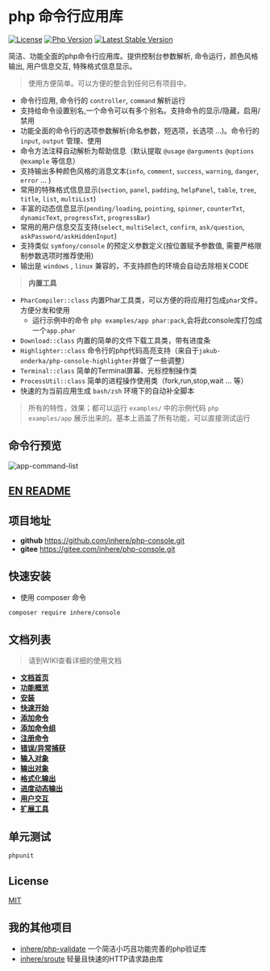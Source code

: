 # php 命令行应用库

[![License](https://img.shields.io/packagist/l/inhere/console.svg?style=flat-square)](LICENSE)
[![Php Version](https://img.shields.io/badge/php-%3E=7.0-brightgreen.svg?maxAge=2592000)](https://packagist.org/packages/inhere/console)
[![Latest Stable Version](http://img.shields.io/packagist/v/inhere/console.svg)](https://packagist.org/packages/inhere/console)

简洁、功能全面的php命令行应用库。提供控制台参数解析, 命令运行，颜色风格输出, 用户信息交互, 特殊格式信息显示。

> 使用方便简单。可以方便的整合到任何已有项目中。

- 命令行应用, 命令行的 `controller`, `command` 解析运行 
- 支持给命令设置别名,一个命令可以有多个别名。支持命令的显示/隐藏，启用/禁用
- 功能全面的命令行的选项参数解析(命名参数，短选项，长选项 ...)。命令行的 `input`, `output` 管理、使用
- 命令方法注释自动解析为帮助信息（默认提取 `@usage` `@arguments` `@options` `@example` 等信息）
- 支持输出多种颜色风格的消息文本(`info`, `comment`, `success`, `warning`, `danger`, `error` ... )
- 常用的特殊格式信息显示(`section`, `panel`, `padding`, `helpPanel`, `table`, `tree`, `title`, `list`, `multiList`)
- 丰富的动态信息显示(`pending/loading`, `pointing`, `spinner`, `counterTxt`, `dynamicText`, `progressTxt`, `progressBar`)
- 常用的用户信息交互支持(`select`, `multiSelect`, `confirm`, `ask/question`, `askPassword/askHiddenInput`)
- 支持类似 `symfony/console` 的预定义参数定义(按位置赋予参数值, 需要严格限制参数选项时推荐使用)
- 输出是 `windows` , `linux` 兼容的，不支持颜色的环境会自动去除相关CODE

> **内置工具**

- `PharCompiler::class` 内置Phar工具类，可以方便的将应用打包成`phar`文件。方便分发和使用
  - 运行示例中的命令 `php examples/app phar:pack`,会将此console库打包成一个`app.phar`
- `Download::class` 内置的简单的文件下载工具类，带有进度条
- `Highlighter::class` 命令行的php代码高亮支持（来自于`jakub-onderka/php-console-highlighter`并做了一些调整）
- `Terminal::class` 简单的Terminal屏幕、光标控制操作类
- `ProcessUtil::class` 简单的进程操作使用类（fork,run,stop,wait ... 等）
- 快速的为当前应用生成 `bash/zsh` 环境下的自动补全脚本

> 所有的特性，效果；都可以运行 `examples/` 中的示例代码 `php examples/app` 展示出来的。基本上涵盖了所有功能，可以直接测试运行

## 命令行预览

![app-command-list](https://raw.githubusercontent.com/inhere/php-console/master/docs/screenshots/app-command-list.png)

## [EN README](./README_en.md)

## 项目地址

- **github** https://github.com/inhere/php-console.git
- **gitee** https://gitee.com/inhere/php-console.git

## 快速安装

- 使用 composer 命令

```bash
composer require inhere/console
```

## 文档列表

> 请到WIKI查看详细的使用文档

- **[文档首页](https://github.com/inhere/php-console/wiki/home)**
- **[功能概览](https://github.com/inhere/php-console/wiki/overview)**
- **[安装](https://github.com/inhere/php-console/wiki/install)**
- **[快速开始](https://github.com/inhere/php-console/wiki/quick-start)**
- **[添加命令](https://github.com/inhere/php-console/wiki/add-command)**
- **[添加命令组](https://github.com/inhere/php-console/wiki/add-group)**
- **[注册命令](https://github.com/inhere/php-console/wiki/register-command)**
- **[错误/异常捕获](https://github.com/inhere/php-console/wiki/error-handle)**
- **[输入对象](https://github.com/inhere/php-console/wiki/input-instance)**
- **[输出对象](https://github.com/inhere/php-console/wiki/output-instance)**
- **[格式化输出](https://github.com/inhere/php-console/wiki/format-output)**
- **[进度动态输出](https://github.com/inhere/php-console/wiki/process-output)**
- **[用户交互](https://github.com/inhere/php-console/wiki/user-interactive)**
- **[扩展工具](https://github.com/inhere/php-console/wiki/extra-tools)**

## 单元测试

```bash
phpunit
```

## License

[MIT](LICENSE)

## 我的其他项目

- [inhere/php-validate](https://github.com/inhere/php-validate) 一个简洁小巧且功能完善的php验证库
- [inhere/sroute](https://github.com/inhere/php-srouter) 轻量且快速的HTTP请求路由库

